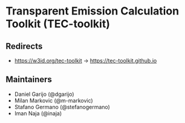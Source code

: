 # Transparent Emission Calculation Toolkit (TEC-toolkit)

## Redirects

- https://w3id.org/tec-toolkit -> https://tec-toolkit.github.io


## Maintainers

- Daniel Garijo (@dgarijo)
- Milan Markovic (@m-markovic)
- Stafano Germano (@stefanogermano)
- Iman Naja (@inaja)